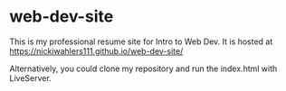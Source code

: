 # web-dev-site

This is my professional resume site for Intro to Web Dev. 
It is hosted at 
https://nickiwahlers111.github.io/web-dev-site/

Alternatively, you could clone my repository and run the index.html with LiveServer.

